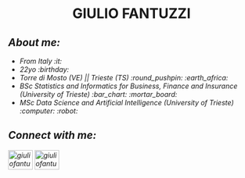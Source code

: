 <h1 align="center"> GIULIO FANTUZZI </h3></h1>
<h2 lign="left"><i>About me:</h2>
<ul>
  <li> From Italy :it:</li>
  <li> 22yo :birthday:</li>
  <li> Torre di Mosto (VE) || Trieste (TS) :round_pushpin: :earth_africa:</li>
  <li> BSc Statistics and Informatics for Business, Finance and Insurance (University of Trieste) :bar_chart: :mortar_board:</li>
  <li> MSc Data Science and Artificial Intelligence (University of Trieste) :computer: :robot:</li> 
</ul>
<h2 lign="left"><i>Connect with me:</h2>
<p align="left">

<a href="mailto:giulio.fantuzzi01@gmail.com"><img align="center" src="https://www.vectorlogo.zone/logos/gmail/gmail-icon.svg" alt="giuliofantuzzi" height="40" width="50" /></a>
<a href="mailto:GIULIO.FANTUZZI@ds.units.it"><img align="center" src="https://cdn.iconscout.com/icon/premium/png-512-thumb/student-email-2811801-2335937.png?f=avif&w=256" alt="giuliofantuzzi" height="40" width="50" /></a>
</p>
